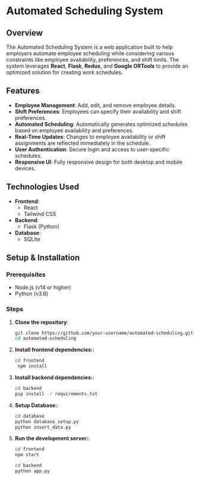 # Automated Scheduling System

## Overview

The Automated Scheduling System is a web application built to help employers automate employee scheduling while considering various constraints like employee availability, preferences, and shift limits. The system leverages **React**, **Flask**, **Redux**, and **Google ORTools** to provide an optimized solution for creating work schedules.

## Features

- **Employee Management**: Add, edit, and remove employee details.
- **Shift Preferences**: Employees can specify their availability and shift preferences.
- **Automated Scheduling**: Automatically generates optimized schedules based on employee availability and preferences.
- **Real-Time Updates**: Changes to employee availability or shift assignments are reflected immediately in the schedule.
- **User Authentication**: Secure login and access to user-specific schedules.
- **Responsive UI**: Fully responsive design for both desktop and mobile devices.

## Technologies Used

- **Frontend**: 
  - React
  - Tailwind CSS
- **Backend**: 
  - Flask (Python)
- **Database**:
  - SQLite
  
## Setup & Installation

### Prerequisites

- Node.js (v14 or higher)
- Python (v3.6)

### Steps

1. **Clone the repository**:
   ```bash
   git clone https://github.com/your-username/automated-scheduling.git
   cd automated-scheduling
   ```
2. **Install frontend dependencies:**:
   ```bash
   cd frontend
    npm install
   ```
3. **Install backend dependencies:**:
   ```bash
   cd backend
   pip install -r requirements.txt
   ```
4. **Setup Database:**:
   ```bash
   cd database
   python database_setup.py
   python insert_data.py
   ```
5. **Run the development server:**:
   ```bash
   cd frontend
   npm start
   ```
   ```bash
   cd backend
   python app.py
   ```



